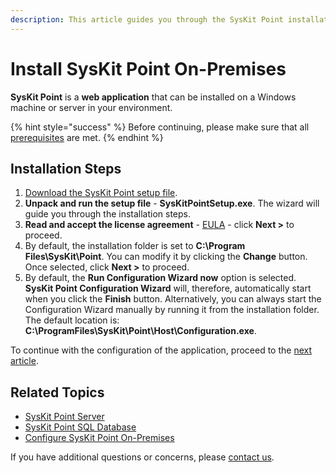 ```yaml
---
description: This article guides you through the SysKit Point installation.
---
```


# Install SysKit Point On-Premises

**SysKit Point** is a **web application** that can be installed on a Windows machine or server in your environment.

{% hint style="success" %}
Before continuing, please make sure that all [prerequisites](prerequisites/) are met.
{% endhint %}

## Installation Steps

1. [Download the SysKit Point setup file](https://my.syskit.com/).
2. **Unpack and run the setup file** - **SysKitPointSetup.exe**. The wizard will guide you through the installation steps.
3. **Read and accept the license agreement** - [EULA](https://www.syskit.com/eula/) - click **Next &gt;** to proceed.
4. By default, the installation folder is set to **C:\Program Files\SysKit\Point**. You can modify it by clicking the **Change** button. Once selected, click **Next &gt;** to proceed. 
5. By default, the **Run Configuration Wizard now** option is selected. **SysKit Point Configuration Wizard** will, therefore, automatically start when you click the **Finish** button. Alternatively, you can always start the Configuration Wizard manually by running it from the installation folder. The default location is: **C:\ProgramFiles\SysKit\Point\Host\Configuration.exe**.

To continue with the configuration of the application, proceed to the [next article](configure-syskit-point-on-premises.md).

## Related Topics

* [SysKit Point Server](prerequisites/syskit-point-server.md)
* [SysKit Point SQL Database](prerequisites/syskit-point-database.md)
* [Configure SysKit Point On-Premises](configure-syskit-point-on-premises.md)

If you have additional questions or concerns, please [contact us](https://www.syskit.com/contact-us/).

